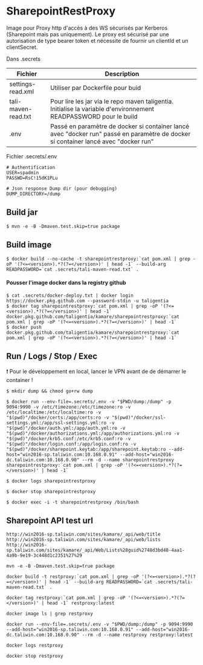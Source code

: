 # SharepointRestProxy

Image pour Proxy http d'accès à des WS sécurisés par Kerberos (Sharepoint mais pas uniquement).
Le proxy est sécurisé par une autorisation de type bearer token et nécessite de fournir un clientId et un clientSecret.

Dans .secrets

| Fichier | Description |
| ----------- | ----------- |
| settings-read.xml | Utiliser par Dockerfile pour buid |
| tali-maven-read.txt | Pour lire les jar via le repo maven taligentia. Initialise la variable d'environnement READPASSWORD pour le build |
| .env | Passé en paramètre de docker si container lancé avec "docker run" passé en paramètre de docker si container lancé avec "docker run" |


Fichier .secrets/.env 
```
# Authentification
USER=spadmin
PASSWD=RsC!15dK1PLu

# Json response Dump dir (pour debugging)
DUMP_DIRECTORY=/dump
```


## Build jar
```
$ mvn -e -B -Dmaven.test.skip=true package

```

## Build image
```
$ docker build --no-cache -t sharepointrestproxy:`cat pom.xml | grep -oP '(?<=<version>).*?(?=</version>)' | head -1` --build-arg READPASSWORD=`cat .secrets/tali-maven-read.txt` .
```

#### Pousser l'image docker dans la registry github
```
$ cat .secrets/docker-deploy.txt | docker login https://docker.pkg.github.com --password-stdin -u taligentia
$ docker tag sharepointrestproxy:`cat pom.xml | grep -oP '(?<=<version>).*?(?=</version>)' | head -1` docker.pkg.github.com/taligentia/kamare/sharepointrestproxy:`cat pom.xml | grep -oP '(?<=<version>).*?(?=</version>)' | head -1`
$ docker push docker.pkg.github.com/taligentia/kamare/sharepointrestproxy:`cat pom.xml | grep -oP '(?<=<version>).*?(?=</version>)' | head -1`
```

## Run / Logs / Stop / Exec

:exclamation: Pour le développement en local, lancer le VPN avant de de démarrer le container !

```
$ mkdir dump && chmod go+rw dump

$ docker run --env-file=.secrets/.env -v "$PWD/dump:/dump" -p 9094:9990 -v /etc/timezone:/etc/timezone:ro -v /etc/localtime:/etc/localtime:ro -v "$(pwd)"/docker/certs:/app/certs:ro -v "$(pwd)"/docker/ssl-settings.yml:/app/ssl-settings.yml:ro -v "$(pwd)"/docker/auth.yml:/app/auth.yml:ro -v "$(pwd)"/docker/authorizations.yml:/app/authorizations.yml:ro -v "$(pwd)"/docker/krb5.conf:/etc/krb5.conf:ro -v "$(pwd)"/docker/login.conf:/app/login.conf:ro -v "$(pwd)"/docker/sharepoint.keytab:/app/sharepoint.keytab:ro --add-host="win2016-sp.taliwin.com:10.168.0.91" --add-host="win2016-dc.taliwin.com:10.168.0.90" --rm -d --name sharepointrestproxy sharepointrestproxy:`cat pom.xml | grep -oP '(?<=<version>).*?(?=</version>)' | head -1`

$ docker logs sharepointrestproxy

$ docker stop sharepointrestproxy

$ docker exec -i -t sharepointrestproxy /bin/bash

```

## Sharepoint API test url
```
http://win2016-sp.taliwin.com/sites/kamare/_api/web/title
http://win2016-sp.taliwin.com/sites/kamare/_api/web/lists
http://win2016-sp.taliwin.com/sites/kamare/_api/Web/Lists%28guid%2748d3bd48-4aa1-4a9b-9e19-3c448d1c2351%27%29
```

```
mvn -e -B -Dmaven.test.skip=true package

docker build -t restproxy:`cat pom.xml | grep -oP '(?<=<version>).*?(?=</version>)' | head -1` --build-arg READPASSWORD=`cat .secrets/tali-maven-read.txt` .

docker tag restproxy:`cat pom.xml | grep -oP '(?<=<version>).*?(?=</version>)' | head -1` restproxy:latest

docker image ls | grep restproxy

docker run --env-file=.secrets/.env -v "$PWD/dump:/dump" -p 9094:9990 --add-host="win2016-sp.taliwin.com:10.168.0.91" --add-host="win2016-dc.taliwin.com:10.168.0.90" --rm -d --name restproxy restproxy:latest

docker logs restproxy

docker stop restproxy
```

